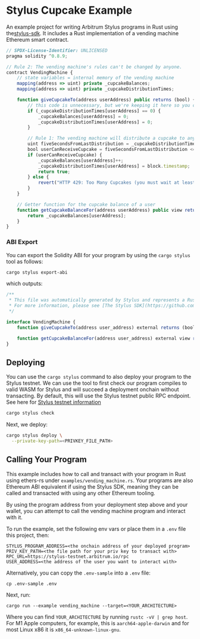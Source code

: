 # Stylus Cupcake Example

An example project for writing Arbitrum Stylus programs in Rust using the[stylus-sdk](https://github.com/OffchainLabs/stylus-sdk-rs). It includes a Rust implementation of a vending machine Ethereum smart contract.

```js
// SPDX-License-Identifier: UNLICENSED
pragma solidity ^0.8.9;

// Rule 2: The vending machine's rules can't be changed by anyone.
contract VendingMachine {
    // state variables = internal memory of the vending machine
    mapping(address => uint) private _cupcakeBalances;
    mapping(address => uint) private _cupcakeDistributionTimes;

    function giveCupcakeTo(address userAddress) public returns (bool) {
        // this code is unnecessary, but we're keeping it here so you can compare it to the JS implementation
        if (_cupcakeDistributionTimes[userAddress] == 0) {
            _cupcakeBalances[userAddress] = 0;
            _cupcakeDistributionTimes[userAddress] = 0;
        }

        // Rule 1: The vending machine will distribute a cupcake to anyone who hasn't recently received one.
        uint fiveSecondsFromLastDistribution = _cupcakeDistributionTimes[userAddress] + 5 seconds;
        bool userCanReceiveCupcake = fiveSecondsFromLastDistribution <= block.timestamp;
        if (userCanReceiveCupcake) {
            _cupcakeBalances[userAddress]++;
            _cupcakeDistributionTimes[userAddress] = block.timestamp;
            return true;
        } else {
            revert("HTTP 429: Too Many Cupcakes (you must wait at least 5 seconds between cupcakes)");
        }
    }

    // Getter function for the cupcake balance of a user
    function getCupcakeBalanceFor(address userAddress) public view returns (uint) {
        return _cupcakeBalances[userAddress];
    }
}
```

### ABI Export

You can export the Solidity ABI for your program by using the `cargo stylus` tool as follows:

```bash
cargo stylus export-abi
```

which outputs:

```js
/**
 * This file was automatically generated by Stylus and represents a Rust program.
 * For more information, please see [The Stylus SDK](https://github.com/OffchainLabs/stylus-sdk-rs).
 */

interface VendingMachine {
    function giveCupcakeTo(address user_address) external returns (bool);

    function getCupcakeBalanceFor(address user_address) external view returns (uint256);
}
```

## Deploying

You can use the `cargo stylus` command to also deploy your program to the Stylus testnet. We can use the tool to first check
our program compiles to valid WASM for Stylus and will succeed a deployment onchain without transacting. By default, this will use the Stylus testnet public RPC endpoint. See here for [Stylus testnet information](https://docs.arbitrum.io/stylus/reference/testnet-information)

```bash
cargo stylus check
```

Next, we deploy:

```bash
cargo stylus deploy \
  --private-key-path=<PRIVKEY_FILE_PATH>
```


## Calling Your Program

This example includes how to call and transact with your program in Rust using ethers-rs under `examples/vending_machine.rs`. Your programs are also Ethereum ABI equivalent if using the Stylus SDK, meaning they can be called and transacted with using any other Ethereum tooling.

By using the program address from your deployment step above and your wallet, you can attempt to call the vending machine program and interact with it.

To run the example, set the following env vars or place them in a `.env` file this project, then:

```
STYLUS_PROGRAM_ADDRESS=<the onchain address of your deployed program>
PRIV_KEY_PATH=<the file path for your priv key to transact with>
RPC_URL=https://stylus-testnet.arbitrum.io/rpc
USER_ADDRESS=<the address of the user you want to interact with>
```
Alternatively, you can  copy the `.env-sample` into a `.env` file:

```
cp .env-sample .env

```

Next, run:

```
cargo run --example vending_machine --target=<YOUR_ARCHITECTURE>
```

Where you can find `YOUR_ARCHITECTURE` by running `rustc -vV | grep host`. For M1 Apple computers, for example, this is `aarch64-apple-darwin` and for most Linux x86 it is `x86_64-unknown-linux-gnu`.